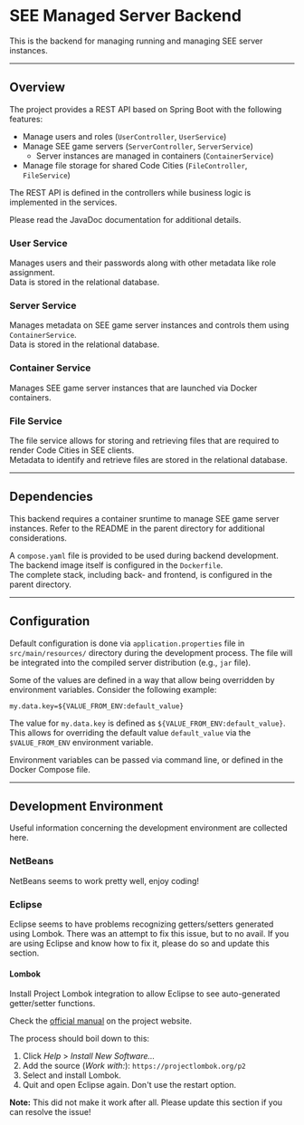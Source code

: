 # SEE Managed Server Backend

This is the backend for managing running and managing SEE server instances.

--------------------------------------------------------------------------------
## Overview

The project provides a REST API based on Spring Boot with the following features:

- Manage users and roles (`UserController`, `UserService`)
- Manage SEE game servers (`ServerController`, `ServerService`)
  - Server instances are managed in containers (`ContainerService`)
- Manage file storage for shared Code Cities (`FileController`, `FileService`)

The REST API is defined in the controllers while business logic is implemented in the services.

Please read the JavaDoc documentation for additional details.

### User Service

Manages users and their passwords along with other metadata like role assignment.  
Data is stored in the relational database.

### Server Service

Manages metadata on SEE game server instances and controls them using `ContainerService`.  
Data is stored in the relational database.

### Container Service

Manages SEE game server instances that are launched via Docker containers.

### File Service

The file service allows for storing and retrieving files that are required to render Code Cities in SEE clients.  
Metadata to identify and retrieve files are stored in the relational database.


--------------------------------------------------------------------------------
## Dependencies

This backend requires a container sruntime to manage SEE game server instances.
Refer to the README in the parent directory for additional considerations.

A `compose.yaml` file is provided to be used during backend development.
The backend image itself is configured in the `Dockerfile`.  
The complete stack, including back- and frontend, is configured in the parent directory.


--------------------------------------------------------------------------------
## Configuration

Default configuration is done via `application.properties` file in `src/main/resources/` directory during the development process.
The file will be integrated into the compiled server distribution (e.g., `jar` file).

Some of the values are defined in a way that allow being overridden by environment variables.
Consider the following example:

```
my.data.key=${VALUE_FROM_ENV:default_value}
```

The value for `my.data.key` is defined as `${VALUE_FROM_ENV:default_value}`.
This allows for overriding the default value `default_value` via the `$VALUE_FROM_ENV` environment variable.

Environment variables can be passed via command line, or defined in the Docker Compose file.


--------------------------------------------------------------------------------
## Development Environment

Useful information concerning the development environment are collected here.

### NetBeans

NetBeans seems to work pretty well, enjoy coding!

### Eclipse

Eclipse seems to have problems recognizing getters/setters generated using Lombok.
There was an attempt to fix this issue, but to no avail.
If you are using Eclipse and know how to fix it, please do so and update this section.

#### Lombok

Install Project Lombok integration to allow Eclipse to see auto-generated getter/setter functions.

Check the [official manual](https://projectlombok.org/setup/eclipse) on the project website.

The process should boil down to this:

1. Click *Help* > *Install New Software…*
2. Add the source (*Work with:*): `https://projectlombok.org/p2`
3. Select and install Lombok.
4. Quit and open Eclipse again. Don't use the restart option.

**Note:** This did not make it work after all. Please update this section if you can resolve the issue!
